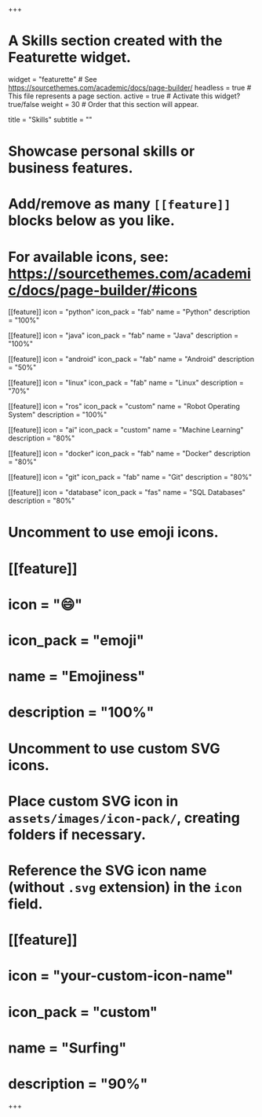 +++
# A Skills section created with the Featurette widget.
widget = "featurette"  # See https://sourcethemes.com/academic/docs/page-builder/
headless = true  # This file represents a page section.
active = true  # Activate this widget? true/false
weight = 30  # Order that this section will appear.

title = "Skills"
subtitle = ""

# Showcase personal skills or business features.
# 
# Add/remove as many `[[feature]]` blocks below as you like.
# 
# For available icons, see: https://sourcethemes.com/academic/docs/page-builder/#icons

[[feature]]
  icon = "python"
  icon_pack = "fab"
  name = "Python"
  description = "100%"

[[feature]]
  icon = "java"
  icon_pack = "fab"
  name = "Java"
  description = "100%"

[[feature]]
  icon = "android"
  icon_pack = "fab"
  name = "Android"
  description = "50%"

[[feature]]
  icon = "linux"
  icon_pack = "fab"
  name = "Linux"
  description = "70%"

[[feature]]
  icon = "ros"
  icon_pack = "custom"
  name = "Robot Operating System"
  description = "100%"

[[feature]]
  icon = "ai"
  icon_pack = "custom"
  name = "Machine Learning"
  description = "80%"  

[[feature]]
  icon = "docker"
  icon_pack = "fab"
  name = "Docker"
  description = "80%"  

[[feature]]
  icon = "git"
  icon_pack = "fab"
  name = "Git"
  description = "80%" 

[[feature]]
  icon = "database"
  icon_pack = "fas"
  name = "SQL Databases"
  description = "80%"  

# Uncomment to use emoji icons.
# [[feature]]
#  icon = ":smile:"
#  icon_pack = "emoji"
#  name = "Emojiness"
#  description = "100%"  

# Uncomment to use custom SVG icons.
# Place custom SVG icon in `assets/images/icon-pack/`, creating folders if necessary.
# Reference the SVG icon name (without `.svg` extension) in the `icon` field.
# [[feature]]
#  icon = "your-custom-icon-name"
#  icon_pack = "custom"
#  name = "Surfing"
#  description = "90%"

+++
